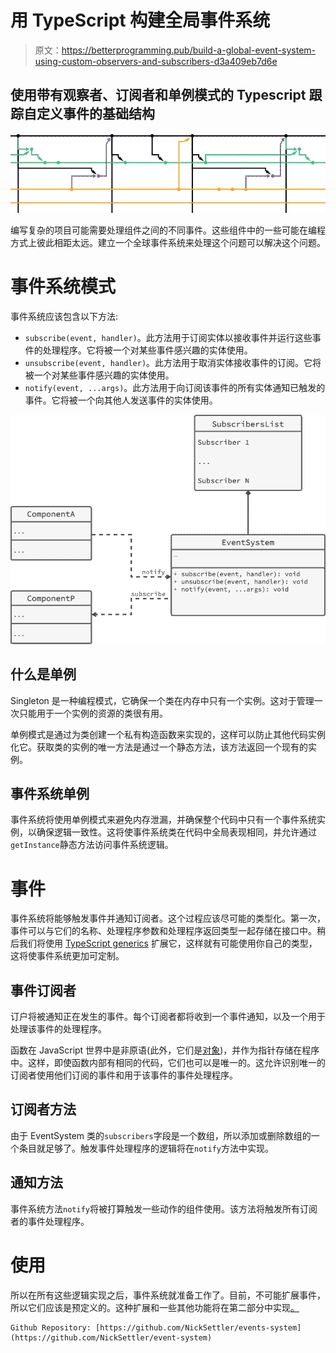 # 用 TypeScript 构建全局事件系统

> 原文：<https://betterprogramming.pub/build-a-global-event-system-using-custom-observers-and-subscribers-d3a409eb7d6e>

## 使用带有观察者、订阅者和单例模式的 Typescript 跟踪自定义事件的基础结构

![](img/dde7341ecfdac8fdb03d659a29a890ce.png)

编写复杂的项目可能需要处理组件之间的不同事件。这些组件中的一些可能在编程方式上彼此相距太远。建立一个全球事件系统来处理这个问题可以解决这个问题。

# 事件系统模式

事件系统应该包含以下方法:

*   `subscribe(event, handler)`。此方法用于订阅实体以接收事件并运行这些事件的处理程序。它将被一个对某些事件感兴趣的实体使用。
*   `unsubscribe(event, handler)`。此方法用于取消实体接收事件的订阅。它将被一个对某些事件感兴趣的实体使用。
*   `notify(event, ...args)`。此方法用于向订阅该事件的所有实体通知已触发的事件。它将被一个向其他人发送事件的实体使用。

![](img/d9088cb2292017284cad476712381721.png)

## 什么是单例

Singleton 是一种编程模式，它确保一个类在内存中只有一个实例。这对于管理一次只能用于一个实例的资源的类很有用。

单例模式是通过为类创建一个私有构造函数来实现的，这样可以防止其他代码实例化它。获取类的实例的唯一方法是通过一个静态方法，该方法返回一个现有的实例。

## 事件系统单例

事件系统将使用单例模式来避免内存泄漏，并确保整个代码中只有一个事件系统实例，以确保逻辑一致性。这将使事件系统类在代码中全局表现相同，并允许通过`getInstance`静态方法访问事件系统逻辑。

# 事件

事件系统将能够触发事件并通知订阅者。这个过程应该尽可能的类型化。第一次，事件可以与它们的名称、处理程序参数和处理程序返回类型一起存储在接口中。稍后我们将使用 [TypeScript generics](https://www.typescriptlang.org/docs/handbook/2/generics.html) 扩展它，这样就有可能使用你自己的类型，这将使事件系统更加可定制。

## 事件订阅者

订户将被通知正在发生的事件。每个订阅者都将收到一个事件通知，以及一个用于处理该事件的处理程序。

函数在 JavaScript 世界中是非原语(此外，它们是[对象](https://developer.mozilla.org/en-US/docs/Web/JavaScript/Reference/Functions))，并作为指针存储在程序中。这样，即使函数内部有相同的代码，它们也可以是唯一的。这允许识别唯一的订阅者使用他们订阅的事件和用于该事件的事件处理程序。

## 订阅者方法

由于 EventSystem 类的`subscribers`字段是一个数组，所以添加或删除数组的一个条目就足够了。触发事件处理程序的逻辑将在`notify`方法中实现。

## 通知方法

事件系统方法`notify`将被打算触发一些动作的组件使用。该方法将触发所有订阅者的事件处理程序。

# 使用

所以在所有这些逻辑实现之后，事件系统就准备工作了。目前，不可能扩展事件，所以它们应该是预定义的。这种扩展和一些其他功能将在第二部分中实现[。](/extending-global-event-system-with-typescript-generics-16c2c626fa25)

```
Github Repository: [https://github.com/NickSettler/events-system](https://github.com/NickSettler/event-system)
```
